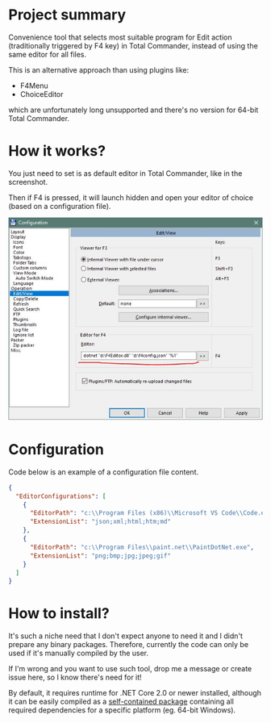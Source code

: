 # Project summary

Convenience tool that selects most suitable program for Edit action  (traditionally triggered by F4 key) in Total Commander, instead of using the same editor for all files.

This is an alternative approach than using plugins like:
* F4Menu
* ChoiceEditor

which are unfortunately long unsupported and there's no version for 64-bit Total Commander.

# How it works?

You just need to set is as default editor in Total Commander, like in the screenshot.

Then if F4 is pressed, it will launch hidden and open your editor of choice (based on a configuration file).

![Screenshot of Tota lCOmmander F4 Editor](documentation/total-commander-f4-configuration.jpg)

# Configuration

Code below is an example of a configuration file content.

```json
{
  "EditorConfigurations": [
    {
      "EditorPath": "c:\\Program Files (x86)\\Microsoft VS Code\\Code.exe",
      "ExtensionList": "json;xml;html;htm;md"
    },
    {
      "EditorPath": "c:\\Program Files\\paint.net\\PaintDotNet.exe",
      "ExtensionList": "png;bmp;jpg;jpeg;gif"
    }
  ]
}
```

# How to install?

It's such a niche need that I don't expect anyone to need it and I didn't prepare any binary packages. Therefore, currently the code can only be used if it's manually compiled by the user.

If I'm wrong and you want to use such tool, drop me a message or create issue here, so I know there's need for it!

By default, it requires runtime for .NET Core 2.0 or newer installed, although it can be easily compiled as a [self-contained package](https://docs.microsoft.com/en-us/dotnet/core/deploying/) containing all required dependencies for a specific platform (eg. 64-bit Windows).

